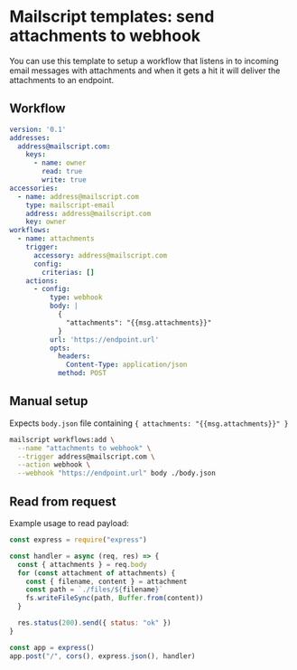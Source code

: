 # Mailscript templates: send attachments to webhook

You can use this template to setup a workflow that listens in to incoming email messages with attachments and when it gets a hit it will deliver the attachments to an endpoint.

## Workflow

```yml
version: '0.1'
addresses:
  address@mailscript.com:
    keys:
      - name: owner
        read: true
        write: true
accessories:
  - name: address@mailscript.com
    type: mailscript-email
    address: address@mailscript.com
    key: owner
workflows:
  - name: attachments
    trigger:
      accessory: address@mailscript.com
      config:
        criterias: []
    actions:
      - config:
          type: webhook
          body: |
            {
              "attachments": "{{msg.attachments}}"
            }
          url: 'https://endpoint.url'
          opts:
            headers:
              Content-Type: application/json
            method: POST
```

## Manual setup

Expects `body.json` file containing `{ attachments: "{{msg.attachments}}" }`

```sh
mailscript workflows:add \
  --name "attachments to webhook" \
  --trigger address@mailscript.com \
  --action webhook \
  --webhook "https://endpoint.url" body ./body.json
```

## Read from request

Example usage to read payload:

```js
const express = require("express")

const handler = async (req, res) => {
  const { attachments } = req.body
  for (const attachment of attachments) {
    const { filename, content } = attachment
    const path = `./files/${filename}`
    fs.writeFileSync(path, Buffer.from(content))
  }

  res.status(200).send({ status: "ok" })
}

const app = express()
app.post("/", cors(), express.json(), handler)
```
